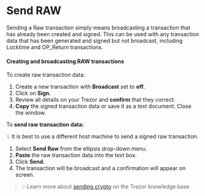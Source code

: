 # Send RAW

Sending a Raw transaction simply means broadcasting a transaction that has already been created and signed. This can be used with any transaction data that has been generated and signed but not broadcast, including Locktime and OP\_Return transactions.

#### Creating and broadcasting RAW transactions

To create raw transaction data:

1. Create a new transaction with **Broadcast** set to **off.**
2. Click on **Sign.**
3. Review all details on your Trezor and **confirm** that they correct.
4. **Copy** the signed transaction data or save it as a text document. Close the window.

To **send raw transaction data:**

💡 It is best to use a different host machine to send a signed raw transaction.

1. Select **Send Raw** from the ellipsis drop-down menu.&#x20;
2. **Paste** the raw transaction data into the text box.
3. Click **Send.**
4. The transaction will be broadcast and a confirmation will appear on screen.

> 💡 Learn more about [sending crypto](https://trezor.io/learn/a/send-crypto-in-trezor-suite-app) on the Trezor knowledge base
